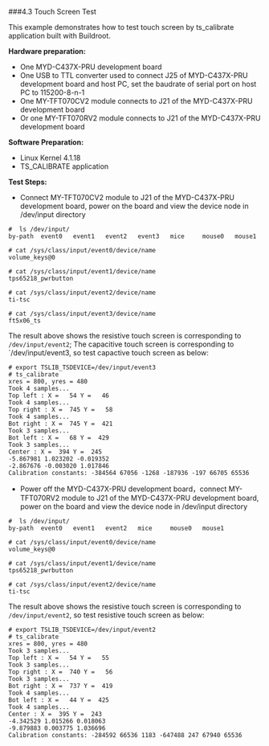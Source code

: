 ###4.3 Touch Screen Test

This example demonstrates  how to test touch screen by ts_calibrate application built with Buildroot.  

**Hardware preparation:**  
  * One MYD-C437X-PRU development board  
  * One USB to TTL converter used to connect J25 of MYD-C437X-PRU development board and host PC, set the baudrate of serial port on  host PC to 115200-8-n-1  
  * One MY-TFT070CV2 module connects to J21 of the MYD-C437X-PRU development board    
  * Or one MY-TFT070RV2 module connects to J21 of the MYD-C437X-PRU development board 

**Software Preparation:**  
  * Linux Kernel 4.1.18   
  * TS_CALIBRATE application    
 
**Test Steps:**  
  * Connect MY-TFT070CV2 module to J21 of the MYD-C437X-PRU development board, power on the board and view the device node in /dev/input directory    

```
#  ls /dev/input/
by-path  event0   event1   event2   event3   mice     mouse0   mouse1

# cat /sys/class/input/event0/device/name
volume_keys@0

# cat /sys/class/input/event1/device/name
tps65218_pwrbutton

# cat /sys/class/input/event2/device/name
ti-tsc

# cat /sys/class/input/event3/device/name
ft5x06_ts

```   

The result above shows the resistive touch screen is corresponding to `/dev/input/event2`;
The capacitive touch screen is corresponding to `/dev/input/event3, so test capactive touch screen as below:  

```
# export TSLIB_TSDEVICE=/dev/input/event3
# ts_calibrate
xres = 800, yres = 480
Took 4 samples...
Top left : X =   54 Y =   46
Took 4 samples...
Top right : X =  745 Y =   58
Took 4 samples...
Bot right : X =  745 Y =  421
Took 3 samples...
Bot left : X =   68 Y =  429
Took 3 samples...
Center : X =  394 Y =  245
-5.867981 1.023202 -0.019352
-2.867676 -0.003020 1.017846
Calibration constants: -384564 67056 -1268 -187936 -197 66705 65536
```    

  * Power off the MYD-C437X-PRU development board，connect MY-TFT070RV2 module to J21 of the MYD-C437X-PRU development board, power on the board and view the device node in /dev/input directory    

```
#  ls /dev/input/
by-path  event0   event1   event2   mice     mouse0   mouse1

# cat /sys/class/input/event0/device/name
volume_keys@0

# cat /sys/class/input/event1/device/name
tps65218_pwrbutton

# cat /sys/class/input/event2/device/name
ti-tsc

```  

The result above shows the resistive touch screen is corresponding to `/dev/input/event2`, so test resistive touch screen as below:  

```
# export TSLIB_TSDEVICE=/dev/input/event2
# ts_calibrate
xres = 800, yres = 480
Took 3 samples...
Top left : X =   54 Y =   55
Took 3 samples...
Top right : X =  740 Y =   56
Took 3 samples...
Bot right : X =  737 Y =  419
Took 4 samples...
Bot left : X =   44 Y =  425
Took 4 samples...
Center : X =  395 Y =  243
-4.342529 1.015266 0.018063
-9.879883 0.003775 1.036696
Calibration constants: -284592 66536 1183 -647488 247 67940 65536
```    
